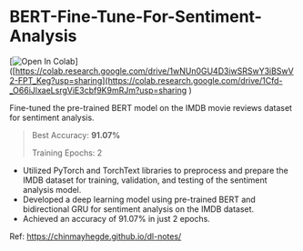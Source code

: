 # BERT-Fine-Tune-For-Sentiment-Analysis 
[![Open In Colab](https://colab.research.google.com/assets/colab-badge.svg)]([https://colab.research.google.com/drive/1wNUn0GU4D3iwSRSwY3iBSwV2-FPT_Keg?usp=sharing](https://colab.research.google.com/drive/1Cfd-_O66iJlxaeLsrgViE3cbf9K9mRJm?usp=sharing
)

Fine-tuned the pre-trained BERT model on the IMDB movie reviews dataset for sentiment analysis.

> Best Accuracy: **91.07%**
> 
> Training Epochs: 2

- Utilized PyTorch and TorchText libraries to preprocess and prepare the IMDB dataset for training, validation, and testing of the sentiment analysis model.
- Developed a deep learning model using pre-trained BERT and bidirectional GRU for sentiment analysis on the IMDB dataset.
- Achieved an accuracy of 91.07% in just 2 epochs.

Ref: https://chinmayhegde.github.io/dl-notes/
